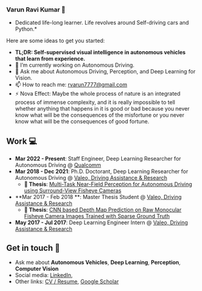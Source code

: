 ### Varun Ravi Kumar 👋

* Dedicated life-long learner. Life revolves around Self-driving cars and Python.*

Here are some ideas to get you started:
- **TL;DR: Self-supervised visual intelligence in autonomous vehicles that learn from experience.**
- 🔭 I’m currently working on Autonomous Driving.
- 💬 Ask me about Autonomous Driving, Perception, and Deep Learning for Vision.
- 📫 How to reach me: rvarun7777@gmail.com
- ⚡ Nova Effect: Maybe the whole process of nature is an integrated process of immense complexity, and it is really impossible to tell whether anything that happens in it is good or bad because you never know what will be the consequences of the misfortune or you never know what will be the consequences of good fortune.

## Work  💻
- **Mar 2022 - Present**: Staff Engineer, Deep Learning Researcher for Autonomous Driving @ [Qualcomm](https://www.qualcomm.com/products/application/automotive)
- **Mar 2018 - Dec 2021**: Ph.D. Doctorant, Deep Learning Researcher for Autonomous Driving @ [Valeo, Driving Assistance & Research](https://doi.org/10.22032/dbt.50751)
  - **📕 Thesis**: [Multi-Task Near-Field Perception for Autonomous Driving using Surround-View Fisheye Cameras](https://arxiv.org/pdf/2206.05542.pdf)
- **Mar 2017 - Feb 2018 **: Master Thesis Student @ [Valeo, Driving Assistance & Research](https://drive.google.com/file/d/11mOSaimpgAsvxBXOKWN1uqIjaLSSfBW7/view?usp=sharing)
  - **📕 Thesis**: [CNN based Depth Map Prediction on Raw Monocular Fisheye Camera Images Trained with Sparse Ground Truth](https://drive.google.com/file/d/11mOSaimpgAsvxBXOKWN1uqIjaLSSfBW7/view?usp=sharing)
- **May 2017 - Jul 2017**: Deep Learning Engineer Intern @ [Valeo, Driving Assistance & Research](https://www.valeo.com/en/kronach-neuses-comfort-driving-assistance-systems/)

## Get in touch  💬 
- Ask me about **Autonomous Vehicles**, **Deep Learning**, **Perception**, **Computer Vision**
- Social media: [LinkedIn](https://www.linkedin.com/in/rvarun7777/),
- Other links: [CV / Resume](https://drive.google.com/file/d/11zVXrkf8ng9Ak6sPq9-vhb-0SHlVtZi0/view?usp=sharing), [Google Scholar](https://scholar.google.com/citations?user=Tll071oAAAAJ&hl=en)
